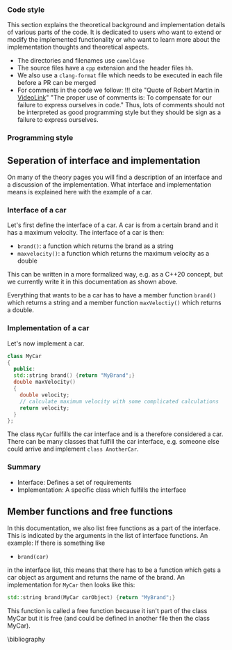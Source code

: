 ### Code style
This section explains the theoretical background and implementation details
of various parts of the code. It is dedicated to users who want to extend
or modify the implemented functionality or who want to learn more about
the implementation thoughts and theoretical aspects.

* The directories and filenames use `camelCase`
* The source files have a `cpp` extension and the header files `hh`.
* We also use a `clang-format` file which needs to be executed in each file before a PR can be merged
* For comments in the code we follow:
!!! cite "Quote of Robert Martin in [VideoLink](https://www.youtube.com/watch?v=2a_ytyt9sf8&list=PLmmYSbUCWJ4x1GO839azG_BBw8rkh-zOj)"
          "The proper use of comments is: 
          To compensate for our failure to express ourselves in code."
       Thus, lots of comments should not be interpreted as good programming style but they should be sign as a failure to express ourselves. 


### Programming style


## Seperation of interface and implementation
On many of the theory pages you will find a description of an interface and
a discussion of the implementation. What interface and implementation means is
explained here with the example of a car.

### Interface of a car
Let's first define the interface of a car. A car is from a certain brand and it
has a maximum velocity. The interface of a car is then:

- `brand()`: a function which returns the brand as a string
- `maxvelocity()`: a function which returns the maximum velocity as a double

This can be written in a more formalized way, e.g. as a C++20 concept, but we currently write it
in this documentation as shown above.

Everything that wants to be a car has to have a member function `brand()` which
returns a string and a member function `maxVeloctiy()` which returns a double.

### Implementation of a car
Let's now implement a car.
```cpp
class MyCar
{
  public:
  std::string brand() {return "MyBrand";}
  double maxVelocity() 
  {
    double velocity;
    // calculate maximum velocity with some complicated calculations
    return velocity;
  }
};
```
The class `MyCar` fulfills the car interface and is a therefore considered a car.
There can be many classes that fulfill the car interface, e.g. someone else could
arrive and implement `class AnotherCar`.

### Summary
- Interface: Defines a set of requirements
- Implementation: A specific class which fulfills the interface

## Member functions and free functions
In this documentation, we also list free functions as a part of the interface. This is indicated
by the arguments in the list of interface functions. An example: If there is something like

- `brand(car)`

in the interface list, this means that there has to be a function which gets a car object as argument
and returns the name of the brand. An implementation for `MyCar` then looks like this:
```cpp
std::string brand(MyCar carObject) {return "MyBrand";}
```
This function is called a free function because it isn't part of the class MyCar but it is free
(and could be defined in another file then the class MyCar).



\bibliography 